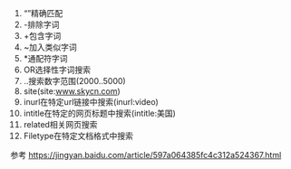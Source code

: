 1.  “”精确匹配
2.  -排除字词
3.  +包含字词
4.  ~加入类似字词
5.  *通配符字词
6.  OR选择性字词搜索
7.  ..搜索数字范围(2000..5000)
8.  site(site:www.skycn.com)
9.  inurl在特定url链接中搜索(inurl:video)
10.  intitle在特定的网页标题中搜索(intitle:美国)
11.  related相关网页搜索
12.  Filetype在特定文档格式中搜索

参考
https://jingyan.baidu.com/article/597a064385fc4c312a524367.html